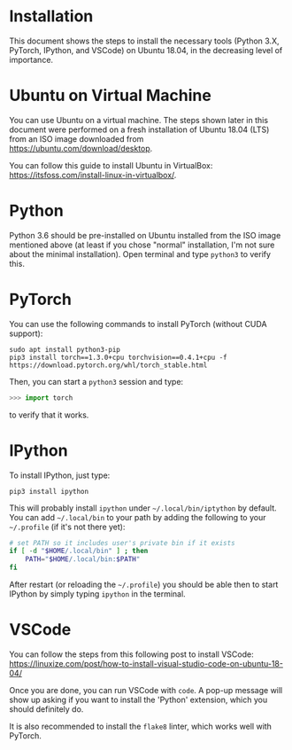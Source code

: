 # Installation

This document shows the steps to install the necessary tools (Python 3.X,
PyTorch, IPython, and VSCode) on Ubuntu 18.04, in the decreasing level of
importance.


# Ubuntu on Virtual Machine

You can use Ubuntu on a virtual machine.  The steps shown later in this
document were performed on a fresh installation of Ubuntu 18.04 (LTS) from an
ISO image downloaded from https://ubuntu.com/download/desktop.

You can follow this guide to install Ubuntu in VirtualBox:
https://itsfoss.com/install-linux-in-virtualbox/.

<!---
I've additionally installed VirtualBox Guest Additions, which enable some nice
features:
* the guest screen takes the entire place dedicated to it
* bidirectional copy and paste
-->


# Python

Python 3.6 should be pre-installed on Ubuntu installed from the ISO image
mentioned above (at least if you chose "normal" installation, I'm not sure
about the minimal installation).  Open terminal and type `python3` to verify
this.


# PyTorch

You can use the following commands to install PyTorch (without CUDA support):

    sudo apt install python3-pip
    pip3 install torch==1.3.0+cpu torchvision==0.4.1+cpu -f https://download.pytorch.org/whl/torch_stable.html

<!---
This command is proposed at https://pytorch.org/ if you choose `pip` and no
`cuda` support.
-->

Then, you can start a `python3` session and type:
```python
>>> import torch
```
to verify that it works.


# IPython

To install IPython, just type:

    pip3 install ipython

This will probably install `ipython` under `~/.local/bin/iptython` by default.
You can add `~/.local/bin` to your path by adding the following to your `~/.profile`
(if it's not there yet):

```bash
# set PATH so it includes user's private bin if it exists
if [ -d "$HOME/.local/bin" ] ; then
    PATH="$HOME/.local/bin:$PATH"
fi
```

After restart (or reloading the `~/.profile`) you should be able then to start
IPython by simply typing `ipython` in the terminal.


# VSCode

You can follow the steps from this following post to install VSCode:
https://linuxize.com/post/how-to-install-visual-studio-code-on-ubuntu-18-04/

<!---
wget -q https://packages.microsoft.com/keys/microsoft.asc -O- | sudo apt-key add -
sudo add-apt-repository "deb [arch=amd64] https://packages.microsoft.com/repos/vscode stable main"
-->

Once you are done, you can run VSCode with `code`.  A pop-up message will show
up asking if you want to install the 'Python' extension, which you should
definitely do.

It is also recommended to install the `flake8` linter, which works well with
PyTorch.
